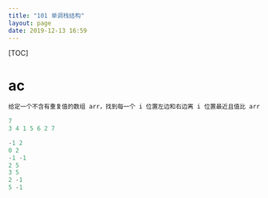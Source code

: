 ```yaml
---
title: "101 单调栈结构"
layout: page
date: 2019-12-13 16:59
---
```


[TOC]

# ac

```java
给定一个不含有重复值的数组 arr，找到每一个 i 位置左边和右边离 i 位置最近且值比 arr[i] 小的位置。返回所有位置相应的信息。

7
3 4 1 5 6 2 7

-1 2
0 2
-1 -1
2 5
3 5
2 -1
5 -1
```
